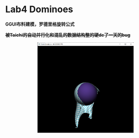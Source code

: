 # Lab4 Dominoes

**GGUI布料建模，罗德里格旋转公式**

**~~被Taichi的自动并行化和混乱的数据结构整的硬de了一天的bug~~**

<div align=center>
<img src="https://github.com/1242857339/Taichi-simulation/blob/main/Lab3%20Cloth-simulation/show.png" width = "60%" height = "60%" />
</div> 
